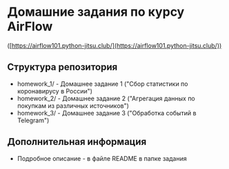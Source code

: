 # Домашние задания по курсу AirFlow  
([https://airflow101.python-jitsu.club/](https://airflow101.python-jitsu.club/))

## Структура репозитория
- homework_1/ - Домашнее задание 1 ("Сбор статистики по коронавирусу в России")
- homework_2/ - Домашнее задание 2 ("Агрегация данных по покупкам из различных источников")
- homework_3/ - Домашнее задание 3 ("Обработка событий в Telegram")

## Дополнительная информация
- Подробное описание - в файлe README в папке задания

